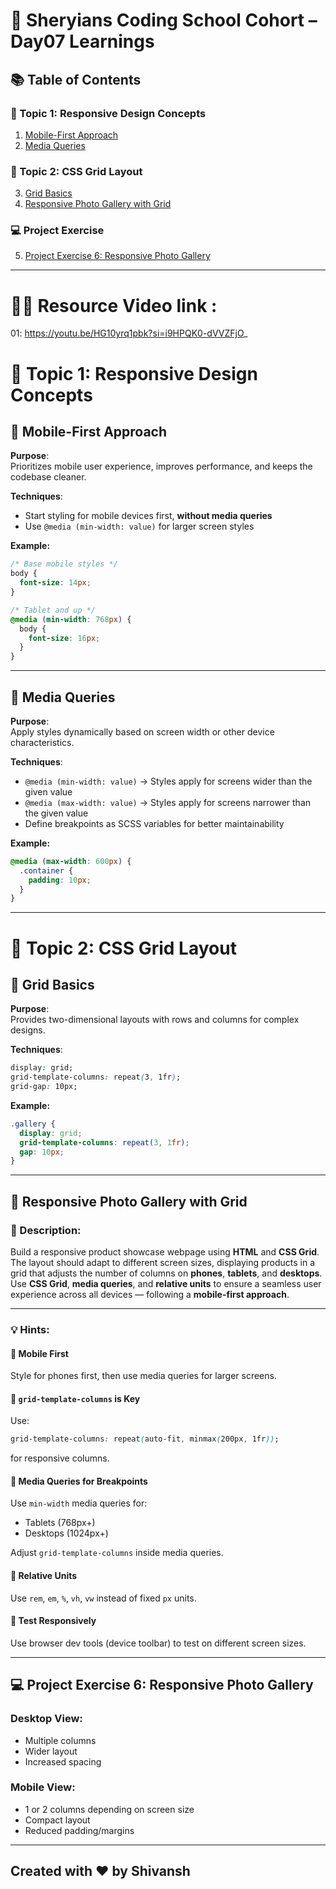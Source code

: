 # 🦁 Sheryians Coding School Cohort – Day07 Learnings


## 📚 Table of Contents

### 📱 Topic 1: Responsive Design Concepts  
1. [Mobile-First Approach](#📱-mobile-first-approach)  
2. [Media Queries](#📱-media-queries)  

### 🧱 Topic 2: CSS Grid Layout  
3. [Grid Basics](#🧱-grid-basics)  
4. [Responsive Photo Gallery with Grid](#🧱-responsive-photo-gallery-with-grid)  

### 💻 Project Exercise  
5. [Project Exercise 6: Responsive Photo Gallery](#💻-project-exercise-6-responsive-photo-gallery)

---

# 🧑‍💻 Resource Video link : 
01: https://youtu.be/HG10yrq1pbk?si=i9HPQK0-dVVZFjO_


# 📱 Topic 1: Responsive Design Concepts  
## 📱 Mobile-First Approach

**Purpose**:  
Prioritizes mobile user experience, improves performance, and keeps the codebase cleaner.

**Techniques**:
- Start styling for mobile devices first, **without media queries**
- Use `@media (min-width: value)` for larger screen styles

**Example:**

```css
/* Base mobile styles */
body {
  font-size: 14px;
}

/* Tablet and up */
@media (min-width: 768px) {
  body {
    font-size: 16px;
  }
}
```

---

## 📱 Media Queries

**Purpose**:  
Apply styles dynamically based on screen width or other device characteristics.

**Techniques**:
- `@media (min-width: value)` → Styles apply for screens wider than the given value
- `@media (max-width: value)` → Styles apply for screens narrower than the given value
- Define breakpoints as SCSS variables for better maintainability

**Example:**

```css
@media (max-width: 600px) {
  .container {
    padding: 10px;
  }
}
```

---

# 🧱 Topic 2: CSS Grid Layout  
## 🧱 Grid Basics

**Purpose**:  
Provides two-dimensional layouts with rows and columns for complex designs.

**Techniques**:
```css
display: grid;
grid-template-columns: repeat(3, 1fr);
grid-gap: 10px;
```

**Example:**

```css
.gallery {
  display: grid;
  grid-template-columns: repeat(3, 1fr);
  gap: 10px;
}
```

---

## 🧱 Responsive Photo Gallery with Grid

### 📝 Description:

Build a responsive product showcase webpage using **HTML** and **CSS Grid**.  
The layout should adapt to different screen sizes, displaying products in a grid that adjusts the number of columns on **phones**, **tablets**, and **desktops**.  
Use **CSS Grid**, **media queries**, and **relative units** to ensure a seamless user experience across all devices — following a **mobile-first approach**.

---

### 💡 Hints:

#### 🔹 Mobile First
Style for phones first, then use media queries for larger screens.

#### 🔹 `grid-template-columns` is Key
Use:
```css
grid-template-columns: repeat(auto-fit, minmax(200px, 1fr));
```
for responsive columns.

#### 🔹 Media Queries for Breakpoints
Use `min-width` media queries for:
- Tablets (768px+)
- Desktops (1024px+)

Adjust `grid-template-columns` inside media queries.

#### 🔹 Relative Units
Use `rem`, `em`, `%`, `vh`, `vw` instead of fixed `px` units.

#### 🔹 Test Responsively
Use browser dev tools (device toolbar) to test on different screen sizes.

---

## 💻 Project Exercise 6: Responsive Photo Gallery

### Desktop View:

- Multiple columns
- Wider layout
- Increased spacing

### Mobile View:

- 1 or 2 columns depending on screen size
- Compact layout
- Reduced padding/margins



---

## Created with ❤️ by Shivansh 